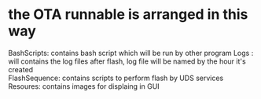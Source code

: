# the OTA runnable is arranged in this way
BashScripts: contains bash script which will be run by other program
Logs : will contains the log files after flash, log file will be named by the hour it's created  
FlashSequence: contains scripts to perform flash by UDS services
Resoures: contains images for displaing in GUI